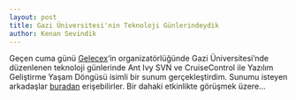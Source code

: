 ```yaml
---
layout: post
title: Gazi Üniversitesi'nin Teknoloji Günlerindeydik
author: Kenan Sevindik
---
```


Geçen cuma günü [Gelecex](http://www.gelecex.com/)‘in organizatörlüğünde Gazi Üniversitesi’nde düzenlenen teknoloji 
günlerinde Ant Ivy SVN ve 
CruiseControl ile Yazılım Geliştirme Yaşam Döngüsü isimli bir sunum gerçekleştirdim. Sunumu isteyen arkadaşlar 
[buradan](http://www.kenansevindik.com/ant-ivy-svn-cc-ile-yazilim-gelistirme/) 
erişebilirler. Bir dahaki etkinlikte görüşmek üzere…
